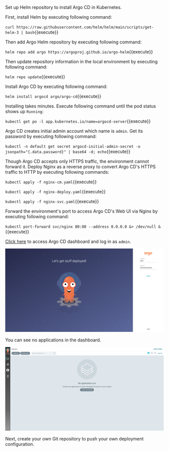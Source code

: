 Set up Helm repository to install Argo CD in Kubernetes.

First, install Helm by executing following command:

`curl https://raw.githubusercontent.com/helm/helm/main/scripts/get-helm-3 | bash`{{execute}}

Then add Argo Helm repository by executing following command:

`helm repo add argo https://argoproj.github.io/argo-helm`{{execute}}

Then update repository information in the local environment by executing following command:

`helm repo update`{{execute}}

Install Argo CD by executing following command:

`helm install argocd argo/argo-cd`{{execute}}

Installing takes minutes.
Execute following command until the pod status shows up `Running`:

`kubectl get po -l app.kubernetes.io/name=argocd-server`{{execute}}

Argo CD creates initial admin account which name is `admin`.
Get its password by executing following command:

`kubectl -n default get secret argocd-initial-admin-secret -o jsonpath="{.data.password}" | base64 -d; echo`{{execute}}

Though Argo CD accepts only HTTPS traffic, the environment cannot forward it.
Deploy Nginx as a reverse proxy to convert Argo CD's HTTPS traffic to HTTP by executing following commands:

`kubectl apply -f nginx-cm.yaml`{{execute}}

`kubectl apply -f nginx-deploy.yaml`{{execute}}

`kubectl apply -f nginx-svc.yaml`{{execute}}

Forward the environment's port to access Argo CD's Web UI via Nginx by executing following command:

`kubectl port-forward svc/nginx 80:80 --address 0.0.0.0 &> /dev/null &`{{execute}}

[Click here]({{TRAFFIC_HOST1_80}}) to access Argo CD dashboard and log in as `admin`.

![Argo CD Login Page](argocd_login.png)

You can see no applications in the dashboard.

![Argo CD Applications](argocd_applications.png)

Next, create your own Git repository to push your own deployment configuration.
